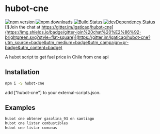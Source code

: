 # hubot-cne

[![npm version](https://img.shields.io/npm/v/hubot-cne.svg?style=flat-square)](https://www.npmjs.com/package/hubot-cne)
[![npm downloads](https://img.shields.io/npm/dm/hubot-cne.svg?style=flat-square)](https://www.npmjs.com/package/hubot-cne)
[![Build Status](https://img.shields.io/travis/lgaticaq/hubot-cne.svg?style=flat-square)](https://travis-ci.org/lgaticaq/hubot-cne)
[![devDependency Status](https://img.shields.io/david/dev/lgaticaq/hubot-cne.svg?style=flat-square)](https://david-dm.org/lgaticaq/hubot-cne#info=devDependencies)
[![Join the chat at https://gitter.im/lgaticaq/hubot-cne](https://img.shields.io/badge/gitter-join%20chat%20%E2%86%92-brightgreen.svg?style=flat-square)](https://gitter.im/lgaticaq/hubot-cne?utm_source=badge&utm_medium=badge&utm_campaign=pr-badge&utm_content=badge)

A hubot script to get fuel price in Chile from cne api

## Installation

```bash
npm i -S hubot-cne
```

add ["hubot-cne"] to your external-scripts.json.

## Examples

```bash
hubot cne obtener gasolina_93 en santiago
hubot cne listar combustibles
hubot cne listar comunas
```
